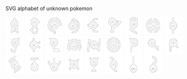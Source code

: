 SVG alphabet of unknown pokemon


<img src="./unknown-a.svg" alt="SVG alphabet of unknown pokemon" width="50" height="50">
<img src="./unknown-b.svg" alt="SVG alphabet of unknown pokemon" width="50" height="50">
<img src="./unknown-c.svg" alt="SVG alphabet of unknown pokemon" width="50" height="50">
<img src="./unknown-d.svg" alt="SVG alphabet of unknown pokemon" width="50" height="50">
<img src="./unknown-e.svg" alt="SVG alphabet of unknown pokemon" width="50" height="50">
<img src="./unknown-f.svg" alt="SVG alphabet of unknown pokemon" width="50" height="50">
<img src="./unknown-g.svg" alt="SVG alphabet of unknown pokemon" width="50" height="50">
<img src="./unknown-h.svg" alt="SVG alphabet of unknown pokemon" width="50" height="50">
<img src="./unknown-i.svg" alt="SVG alphabet of unknown pokemon" width="50" height="50">
<img src="./unknown-j.svg" alt="SVG alphabet of unknown pokemon" width="50" height="50">
<img src="./unknown-k.svg" alt="SVG alphabet of unknown pokemon" width="50" height="50">
<img src="./unknown-l.svg" alt="SVG alphabet of unknown pokemon" width="50" height="50">
<img src="./unknown-m.svg" alt="SVG alphabet of unknown pokemon" width="50" height="50">
<img src="./unknown-n.svg" alt="SVG alphabet of unknown pokemon" width="50" height="50">
<img src="./unknown-o.svg" alt="SVG alphabet of unknown pokemon" width="50" height="50">
<img src="./unknown-p.svg" alt="SVG alphabet of unknown pokemon" width="50" height="50">
<img src="./unknown-q.svg" alt="SVG alphabet of unknown pokemon" width="50" height="50">
<img src="./unknown-r.svg" alt="SVG alphabet of unknown pokemon" width="50" height="50">
<img src="./unknown-s.svg" alt="SVG alphabet of unknown pokemon" width="50" height="50">
<img src="./unknown-t.svg" alt="SVG alphabet of unknown pokemon" width="50" height="50">
<img src="./unknown-w.svg" alt="SVG alphabet of unknown pokemon" width="50" height="50">
<img src="./unknown-x.svg" alt="SVG alphabet of unknown pokemon" width="50" height="50">
<img src="./unknown-y.svg" alt="SVG alphabet of unknown pokemon" width="50" height="50">
<img src="./unknown-z.svg" alt="SVG alphabet of unknown pokemon" width="50" height="50">
<img src="./unknown-exclamation-mark.svg" alt="SVG alphabet of unknown pokemon" width="50" height="50">
<img src="./unknown-question-mark.svg" alt="SVG alphabet of unknown pokemon" width="50" height="50">